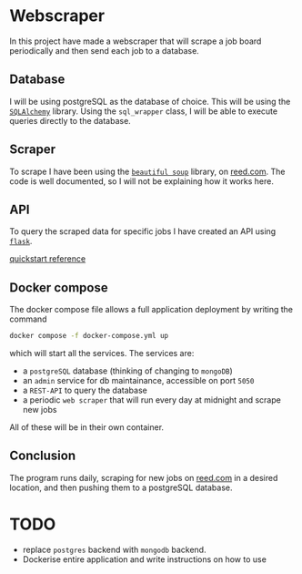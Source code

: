 # Webscraper

In this project have made a webscraper that will scrape a job board periodically and then send each job to a database.

## Database

I will be using postgreSQL as the database of choice. This will be using the [`SQLAlchemy`](https://docs.sqlalchemy.org/en/20/core/engines.html) library. Using the `sql_wrapper` class, I will be able to execute queries directly to the database.

## Scraper

To scrape I have been using the [`beautiful soup`](crummy.com/software/BeautifulSoup/bs4/doc/) library, on [reed.com](reed.com). The code is well documented, so I will not be explaining how it works here.

## API

To query the scraped data for specific jobs I have created an API using [`flask`](https://flask.palletsprojects.com/en/2.2.x/api/).

[quickstart reference](https://flask.palletsprojects.com/en/2.2.x/quickstart/#:~:text=To%20run%20the%20application%2C%20use,with%20the%20%2D%2Dapp%20option.&text=As%20a%20shortcut%2C%20if%20the,Line%20Interface%20for%20more%20details.)

## Docker compose

The docker compose file allows a full application deployment by writing the command

```sh
docker compose -f docker-compose.yml up
```

which will start all the services. The services are:

- a `postgreSQL` database (thinking of changing to `mongoDB`)
- an `admin` service for db maintainance, accessible on port `5050`
- a `REST-API` to query the database
- a periodic `web scraper` that will run every day at midnight and scrape new jobs

All of these will be in their own container.

## Conclusion

The program runs daily, scraping for new jobs on [reed.com](reed.com) in a desired location, and then pushing them to a postgreSQL database.

# TODO

- replace `postgres` backend with `mongodb` backend.
- Dockerise entire application and write instructions on how to use
